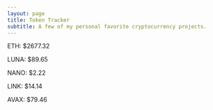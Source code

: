 ```yaml
---
layout: page
title: Token Tracker
subtitle: A few of my personal favorite cryptocurrency projects.
---
```


<!--BEGINCRYPTOINPUT-->
ETH: $2677.32

LUNA: $89.65

NANO: $2.22

LINK: $14.14

AVAX: $79.46

<!--ENDCRYPTOINPUT-->
